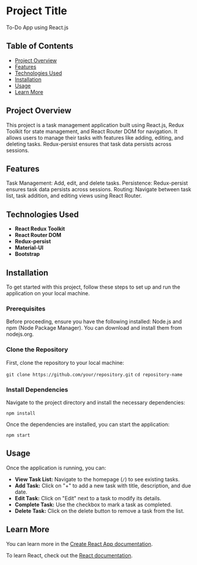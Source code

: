 # Project Title
To-Do App using React.js

## Table of Contents

- [Project Overview](#project-overview)
- [Features](#features)
- [Technologies Used](#technologies-used)
- [Installation](#installation)
- [Usage](#usage)
- [Learn More](#learn-more)


## Project Overview
This project is a task management application built using React.js, Redux Toolkit for state management, and React Router DOM for navigation. It allows users to manage their tasks with features like adding, editing, and deleting tasks. Redux-persist ensures that task data persists across sessions.

## Features
Task Management: Add, edit, and delete tasks.
Persistence: Redux-persist ensures task data persists across sessions.
Routing: Navigate between task list, task addition, and editing views using React Router.

## Technologies Used
- **React Redux Toolkit**
- **React Router DOM**
- **Redux-persist**
- **Material-UI**
- **Bootstrap**

## Installation
To get started with this project, follow these steps to set up and run the application on your local machine.

### Prerequisites
Before proceeding, ensure you have the following installed:
Node.js and npm (Node Package Manager). You can download and install them from nodejs.org.

### Clone the Repository
First, clone the repository to your local machine:

`git clone https://github.com/your/repository.git`
`cd repository-name`

### Install Dependencies
Navigate to the project directory and install the necessary dependencies:

`npm install`

Once the dependencies are installed, you can start the application:

`npm start`

## Usage

Once the application is running, you can:

- **View Task List:** Navigate to the homepage (`/`) to see existing tasks.
- **Add Task:** Click on "+" to add a new task with title, description, and due date.
- **Edit Task:** Click on "Edit" next to a task to modify its details.
- **Complete Task:** Use the checkbox to mark a task as completed.
- **Delete Task:** Click on the delete button to remove a task from the list.

## Learn More

You can learn more in the [Create React App documentation](https://facebook.github.io/create-react-app/docs/getting-started).

To learn React, check out the [React documentation](https://reactjs.org/).

